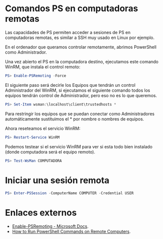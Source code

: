 # Comandos PS en computadoras remotas

Las capacidades de PS permiten acceder a sesiones de PS en computadoras remotas, es similar a SSH muy usado en Linux por ejemplo.

En el ordenador que queramos controlar remotamente, abrimos PowerShell como Administrador. 

Una vez abierto el PS en la computadora destino, ejecutamos este comando WinRM, que instala el control remoto:

```powershell
PS> Enable-PSRemoting -Force
```

El siguiente paso será decirle los Equipos que tendrán un control Administrador del WinRM, si ejecutamos el siguiente comando todos los equipos tendrán control de Administrador, pero eso no es lo que queremos. 

```powershell
PS> Set-Item wsman:\localhost\client\trustedhosts *
```

Para restringir los equìpos que se puedan conectar como Administradores automáticamente sustituimos el * por nombre o nombres de equipos.

Ahora reseteamos el servicio WinRM:

```powershell
PS> Restart-Service WinRM
```

Podemos testear si el servicio WinRM para ver si esta todo bien instalado (donde computadora será el equipo remoto).

```powershell
PS> Test-WsMan COMPUTADORA
```

# Iniciar una sesión remota 

```PowerShell
PS> Enter-PSSession -ComputerName COMPUTER -Credential USER
```







# Enlaces externos

* [Enable-PSRemoting - Microsoft Docs](https://docs.microsoft.com/en-us/powershell/module/microsoft.powershell.core/enable-psremoting?view=powershell-5.1).
* [How to Run PowerShell Commands on Remote Computers](https://www.howtogeek.com/117192/how-to-run-powershell-commands-on-remote-computers/).